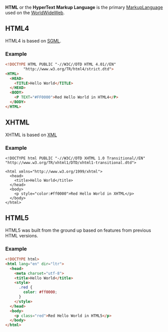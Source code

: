 **HTML** or the **HyperText Markup Language** is the primary [MarkupLanguage](?MarkupLanguage) used on the [WorldWideWeb](?WorldWideWeb).

## HTML4
HTML4 is based on [SGML](?SGML).

### Example
```html
<!DOCTYPE HTML PUBLIC "-//W3C//DTD HTML 4.01//EN"
        "http://www.w3.org/TR/html4/strict.dtd">
<HTML>
  <HEAD>
    <TITLE>Hello World</TITLE>
  </HEAD>
  <BODY>
    <P TEXT="#FF0000">Red Hello World in HTML4</P>
  </BODY>
</HTML>
```

## XHTML
XHTML is based on [XML](?XML)

### Example
```xhtml
<!DOCTYPE html PUBLIC "-//W3C//DTD XHTML 1.0 Transitional//EN"
"http://www.w3.org/TR/xhtml1/DTD/xhtml1-transitional.dtd">

<html xmlns="http://www.w3.org/1999/xhtml">
  <head>
    <title>Hello World</title>
  </head>
  <body>
    <p style="color:#ff0000">Red Hello World in XHTML</p>
  </body>
</html>
```

## HTML5
HTML5 was built from the ground up based on features from previous HTML versions.

### Example
```html
<!DOCTYPE html>
<html lang="en" dir="ltr">
  <head>
    <meta charset="utf-8">
    <title>Hello World</title>
    <style>
      .red {
        color: #ff0000;
      }
    </style>
  </head>
  <body>
    <p class="red">Red Hello World in HTML5</p>
  </body>
</html>
```
